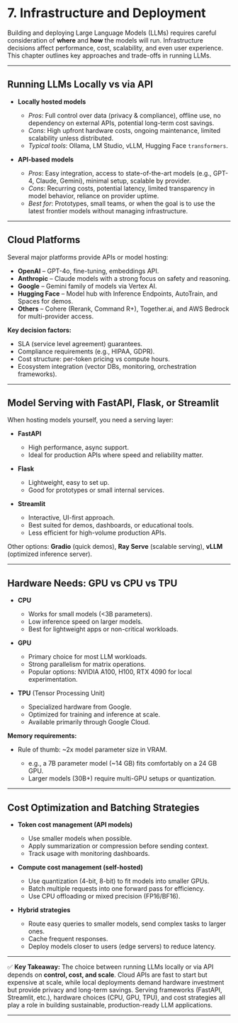 # 7. Infrastructure and Deployment

Building and deploying Large Language Models (LLMs) requires careful consideration of **where** and **how** the models will run. Infrastructure decisions affect performance, cost, scalability, and even user experience. This chapter outlines key approaches and trade-offs in running LLMs.

---

## Running LLMs Locally vs via API

* **Locally hosted models**

  * *Pros*: Full control over data (privacy & compliance), offline use, no dependency on external APIs, potential long-term cost savings.
  * *Cons*: High upfront hardware costs, ongoing maintenance, limited scalability unless distributed.
  * *Typical tools*: Ollama, LM Studio, vLLM, Hugging Face `transformers`.

* **API-based models**

  * *Pros*: Easy integration, access to state-of-the-art models (e.g., GPT-4, Claude, Gemini), minimal setup, scalable by provider.
  * *Cons*: Recurring costs, potential latency, limited transparency in model behavior, reliance on provider uptime.
  * *Best for*: Prototypes, small teams, or when the goal is to use the latest frontier models without managing infrastructure.

---

## Cloud Platforms

Several major platforms provide APIs or model hosting:

* **OpenAI** – GPT-4o, fine-tuning, embeddings API.
* **Anthropic** – Claude models with a strong focus on safety and reasoning.
* **Google** – Gemini family of models via Vertex AI.
* **Hugging Face** – Model hub with Inference Endpoints, AutoTrain, and Spaces for demos.
* **Others** – Cohere (Rerank, Command R+), Together.ai, and AWS Bedrock for multi-provider access.

**Key decision factors:**

* SLA (service level agreement) guarantees.
* Compliance requirements (e.g., HIPAA, GDPR).
* Cost structure: per-token pricing vs compute hours.
* Ecosystem integration (vector DBs, monitoring, orchestration frameworks).

---

## Model Serving with FastAPI, Flask, or Streamlit

When hosting models yourself, you need a serving layer:

* **FastAPI**

  * High performance, async support.
  * Ideal for production APIs where speed and reliability matter.

* **Flask**

  * Lightweight, easy to set up.
  * Good for prototypes or small internal services.

* **Streamlit**

  * Interactive, UI-first approach.
  * Best suited for demos, dashboards, or educational tools.
  * Less efficient for high-volume production APIs.

Other options: **Gradio** (quick demos), **Ray Serve** (scalable serving), **vLLM** (optimized inference server).

---

## Hardware Needs: GPU vs CPU vs TPU

* **CPU**

  * Works for small models (<3B parameters).
  * Low inference speed on larger models.
  * Best for lightweight apps or non-critical workloads.

* **GPU**

  * Primary choice for most LLM workloads.
  * Strong parallelism for matrix operations.
  * Popular options: NVIDIA A100, H100, RTX 4090 for local experimentation.

* **TPU** (Tensor Processing Unit)

  * Specialized hardware from Google.
  * Optimized for training and inference at scale.
  * Available primarily through Google Cloud.

**Memory requirements:**

* Rule of thumb: \~2x model parameter size in VRAM.

  * e.g., a 7B parameter model (\~14 GB) fits comfortably on a 24 GB GPU.
  * Larger models (30B+) require multi-GPU setups or quantization.

---

## Cost Optimization and Batching Strategies

* **Token cost management (API models)**

  * Use smaller models when possible.
  * Apply summarization or compression before sending context.
  * Track usage with monitoring dashboards.

* **Compute cost management (self-hosted)**

  * Use quantization (4-bit, 8-bit) to fit models into smaller GPUs.
  * Batch multiple requests into one forward pass for efficiency.
  * Use CPU offloading or mixed precision (FP16/BF16).

* **Hybrid strategies**

  * Route easy queries to smaller models, send complex tasks to larger ones.
  * Cache frequent responses.
  * Deploy models closer to users (edge servers) to reduce latency.

---

✅ **Key Takeaway:**
The choice between running LLMs locally or via API depends on **control, cost, and scale**. Cloud APIs are fast to start but expensive at scale, while local deployments demand hardware investment but provide privacy and long-term savings. Serving frameworks (FastAPI, Streamlit, etc.), hardware choices (CPU, GPU, TPU), and cost strategies all play a role in building sustainable, production-ready LLM applications.

---

